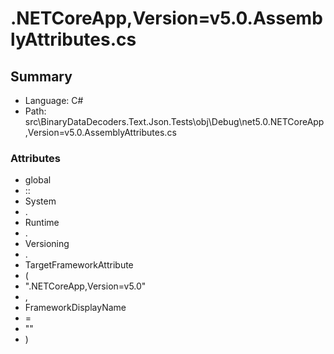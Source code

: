 ﻿# .NETCoreApp,Version=v5.0.AssemblyAttributes.cs

## Summary

* Language: C#
* Path: src\BinaryDataDecoders.Text.Json.Tests\obj\Debug\net5.0\.NETCoreApp,Version=v5.0.AssemblyAttributes.cs

### Attributes

 - global
 - ::
 - System
 - .
 - Runtime
 - .
 - Versioning
 - .
 - TargetFrameworkAttribute
 - (
 - ".NETCoreApp,Version=v5.0"
 - ,
 - FrameworkDisplayName
 - =
 - ""
 - )

